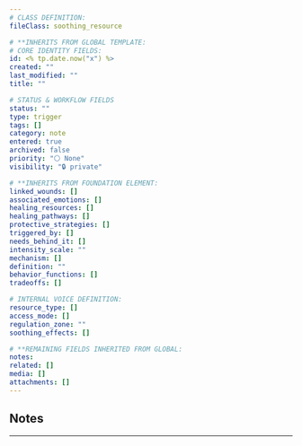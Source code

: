 ```yaml
---
# CLASS DEFINITION:
fileClass: soothing_resource

# **INHERITS FROM GLOBAL TEMPLATE:
# CORE IDENTITY FIELDS:
id: <% tp.date.now("x") %>
created: ""
last_modified: ""
title: ""

# STATUS & WORKFLOW FIELDS
status: ""
type: trigger
tags: []
category: note
entered: true
archived: false
priority: "⚪ None"
visibility: "🔒 private"

# **INHERITS FROM FOUNDATION ELEMENT:
linked_wounds: []
associated_emotions: []
healing_resources: []
healing_pathways: []
protective_strategies: []
triggered_by: []
needs_behind_it: []
intensity_scale: ""
mechanism: []
definition: ""
behavior_functions: []
tradeoffs: []

# INTERNAL VOICE DEFINITION:
resource_type: []
access_mode: []
regulation_zone: ""
soothing_effects: []

# **REMAINING FIELDS INHERITED FROM GLOBAL:
notes: 
related: []
media: []
attachments: []
---
```


## Notes
---


